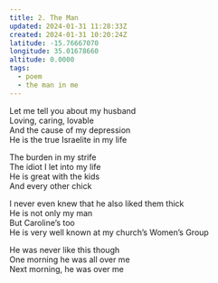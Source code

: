 ```yaml
---
title: 2. The Man
updated: 2024-01-31 11:28:33Z
created: 2024-01-31 10:20:24Z
latitude: -15.76667070
longitude: 35.01678660
altitude: 0.0000
tags:
  - poem
  - the man in me
---
```


Let me tell you about my husband  
Loving, caring, lovable  
And the cause of my depression  
He is the true Israelite in my life

The burden in my strife  
The idiot I let into my life  
He is great with the kids  
And every other chick

I never even knew that he also liked them thick  
He is not only my man  
But Caroline’s too  
He is very well known at my church’s Women’s Group

He was never like this though  
One morning he was all over me  
Next morning, he was over me

